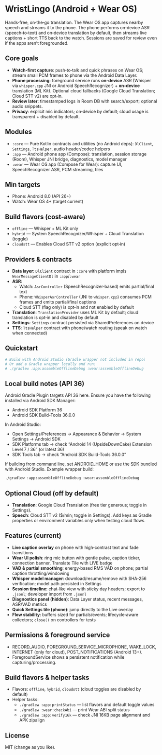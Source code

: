 # WristLingo (Android + Wear OS)

Hands‑free, on‑the‑go translation. The Wear OS app captures nearby speech and streams it to the phone. The phone performs on‑device ASR (speech‑to‑text) and on‑device translation by default, then streams live captions + short TTS back to the watch. Sessions are saved for review even if the apps aren’t foregrounded.

## Core goals

- **Watch‑first capture**: push‑to‑talk and quick phrases on Wear OS; stream small PCM frames to phone via the Android Data Layer.
- **Phone processing**: foreground service runs **on‑device** ASR (Whisper via `whisper.cpp` JNI or Android SpeechRecognizer) + **on‑device** translation (ML Kit). Optional cloud fallbacks (Google Cloud Translation; Cloud STT v2) are opt‑in.
- **Review later**: timestamped logs in Room DB with search/export; optional audio snippets.
- **Privacy**: explicit mic indicators; on‑device by default; cloud usage is transparent + disabled by default.

## Modules

- `:core` — Pure Kotlin contracts and utilities (no Android deps): `DlClient`, `Settings`, `TtsHelper`, audio header/codec helpers
- `:app` — Android phone app (Compose): translation, session storage (Room), Whisper JNI bridge, diagnostics, model manager
- `:wear` — Wear OS app (Compose for Wear): capture UI, SpeechRecognizer ASR, PCM streaming, tiles

## Min targets

- Phone: Android 8.0 (API 26+)
- Watch: Wear OS 4+ (target current)

## Build flavors (cost‑aware)

- `offline`  — Whisper + ML Kit only
- `hybrid`   — System SpeechRecognizer/Whisper + Cloud Translation (toggle)
- `cloudstt` — Enables Cloud STT v2 option (explicit opt‑in)

## Providers & contracts

- **Data layer**: `DlClient` contract in `:core` with platform impls `WearMessageClientDl` in `:app`/`:wear`
- **ASR**:
  - Watch: `AsrController` (SpeechRecognizer‑based) emits partial/final text
  - Phone: `WhisperAsrController` (JNI to `whisper.cpp`) consumes PCM frames and emits partial/final captions
  - Cloud STT (flag only) is opt‑in and not enabled by default
- **Translation**: `TranslationProvider` uses ML Kit by default; cloud translation is opt‑in and disabled by default
- **Settings**: `Settings` contract persisted via SharedPreferences on device
- **TTS**: `TtsHelper` contract with phone/watch routing (speak on watch when connected)

## Quickstart

```bash
# Build with Android Studio (Gradle wrapper not included in repo)
# Or add a Gradle wrapper locally and run:
# ./gradlew :app:assembleOfflineDebug :wear:assembleOfflineDebug
```

## Local build notes (API 36)


Android Gradle Plugin targets API 36 here. Ensure you have the following installed via Android SDK Manager:

- Android SDK Platform 36
- Android SDK Build-Tools 36.0.0

In Android Studio:
- Open Settings/Preferences → Appearance & Behavior → System Settings → Android SDK
- SDK Platforms tab → check “Android 14 (UpsideDownCake) Extension Level 7 / 36” (or latest 36)
- SDK Tools tab → check “Android SDK Build-Tools 36.0.0”

If building from command line, set ANDROID_HOME or use the SDK bundled with Android Studio. Example wrapper build:

```bash
./gradlew :app:assembleOfflineDebug :wear:assembleOfflineDebug
```

## Optional Cloud (off by default)

- **Translation**: Google Cloud Translation (free tier generous; toggle in Settings).
- **Speech**: Cloud STT v2 ($/min; toggle in Settings).
Add keys as Gradle properties or environment variables only when testing cloud flows.

## Features (current)

- **Live caption overlay** on phone with high‑contrast text and fade transitions
- **Wear UI polish**: ring mic button with gentle pulse, caption ticker, connection banner, Translate Tile with LIVE badge
- **VAD & partial smoothing**: energy‑based RMS VAD on phone; partial caption throttling/windowing
- **Whisper model manager**: download/resume/remove with SHA‑256 verification; model path persisted in Settings
- **Session timeline**: chat‑like view with sticky day headers; export to `.jsonl`; developer import from `.jsonl`
- **Diagnostics panel (hidden)**: Data Layer status, recent messages, ASR/VAD metrics
- **Quick Settings tile (phone)**: jump directly to the Live overlay
- **Flow stability**: buffers sized for partials/events; lifecycle‑aware collectors; `close()` on controllers for tests

## Permissions & foreground service

- RECORD_AUDIO, FOREGROUND_SERVICE_MICROPHONE, WAKE_LOCK, INTERNET (only for cloud), POST_NOTIFICATIONS (Android 13+).
- ForegroundService shows a persistent notification while capturing/processing.

## Build flavors & helper tasks

- Flavors: `offline`, `hybrid`, `cloudstt` (cloud toggles are disabled by default)
- Helper tasks:
  - `./gradlew :app:printStatus` — list flavors and default toggle values
  - `./gradlew :wear:checkAbi` — print Wear ABI split status
  - `./gradlew :app:verify16k` — check JNI 16KB page alignment and APK zipalign

## License

MIT (change as you like).
